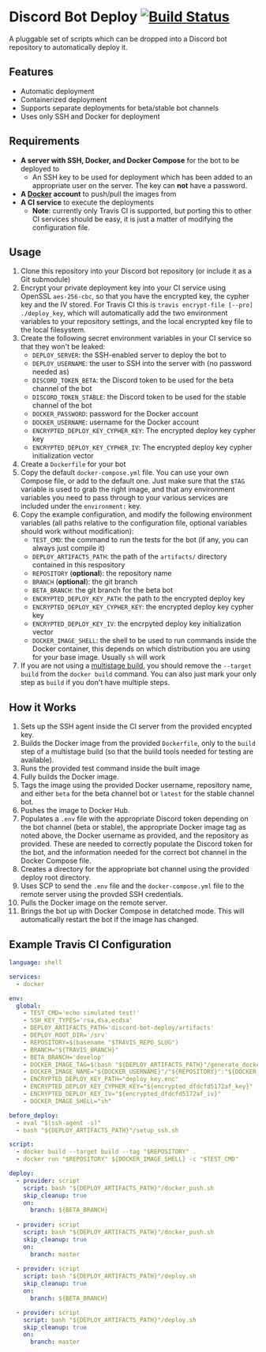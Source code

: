 # Discord Bot Deploy [![Build Status](https://travis-ci.com/jswny/discord-bot-deploy.svg?branch=master)](https://travis-ci.com/jswny/discord-bot-deploy)
A pluggable set of scripts which can be dropped into a Discord bot repository to automatically deploy it.

## Features
- Automatic deployment
- Containerized deployment
- Supports separate deployments for beta/stable bot channels
- Uses only SSH and Docker for deployment

## Requirements
- **A server with SSH, Docker, and Docker Compose** for the bot to be deployed to
  - An SSH key to be used for deployment which has been added to an appropriate user on the server. The key can **not** have a password.
- **A [Docker](https://hub.docker.com/) account** to push/pull the images from
- **A CI service** to execute the deployments
  - **Note**: currently only Travis CI is supported, but porting this to other CI services should be easy, it is just a matter of modifying the configuration file.

## Usage
1. Clone this repository into your Discord bot repository (or include it as a Git submodule)
2. Encrypt your private deployment key into your CI service using OpenSSL `aes-256-cbc`, so that you have the encrypted key, the cypher key and the IV stored. For Travis CI this is `travis encrypt-file [--pro] ./deploy_key`, which will automatically add the two environment variables to your repository settings, and the local encrypted key file to the local filesystem.
3. Create the following secret environment variables in your CI service so that they won't be leaked:
    - `DEPLOY_SERVER`: the SSH-enabled server to deploy the bot to
    - `DEPLOY_USERNAME`: the user to SSH into the server with (no password needed as)
    - `DISCORD_TOKEN_BETA`: the Discord token to be used for the beta channel of the bot
    - `DISCORD_TOKEN_STABLE`: the Discord token to be used for the stable channel of the bot
    - `DOCKER_PASSWORD`: password for the Docker account
    - `DOCKER_USERNAME`: username for the Docker account
    - `ENCRYPTED_DEPLOY_KEY_CYPHER_KEY`: The encrypted deploy key cypher key
    - `ENCRYPTED_DEPLOY_KEY_CYPHER_IV`: The encrypted deploy key cypher initialization vector
4. Create a `Dockerfile` for your bot
5. Copy the default `docker-compose.yml` file. You can use your own Compose file, or add to the default one. Just make sure that the `$TAG` variable is used to grab the right image, and that any environment variables you need to pass through to your various services are included under the `environment:` key.
6. Copy the example configuration, and modify the following environment variables (all paths relative to the configuration file, optional variables should work without modification):
    - `TEST_CMD`: the command to run the tests for the bot (if any, you can always just compile it)
    - `DEPLOY_ARTIFACTS_PATH`: the path of the `artifacts/` directory contained in this respository
    - `REPOSITORY` (**optional**): the repository name
    - `BRANCH` (**optional**): the git branch
    - `BETA_BRANCH`: the git branch for the beta bot
    - `ENCRYPTED_DEPLOY_KEY_PATH`: the path to the encrypted deploy key
    - `ENCRYPTED_DEPLOY_KEY_CYPHER_KEY`: the encrypted deploy key cypher key
    - `ENCRYPTED_DEPLOY_KEY_IV`: the encrpyted deploy key initialization vector
    - `DOCKER_IMAGE_SHELL`: the shell to be used to run commands inside the Docker container, this depends on which distribution you are using for your base image. Usually `sh` will work
7. If you are not using a [multistage build](https://docs.docker.com/develop/develop-images/multistage-build/), you should remove the `--target build` from the `docker build` command. You can also just mark your only step as `build` if you don't have multiple steps.

## How it Works
1. Sets up the SSH agent inside the CI server from the provided encypted key.
2. Builds the Docker image from the provided `Dockerfile`, only to the `build` step of a multistage build (so that the buiild tools needed for testing are available).
3. Runs the provided test command inside the built image
4. Fully builds the Docker image.
5. Tags the image using the provided Docker username, repository name, and either `beta` for the beta channel bot or `latest` for the stable channel bot.
6. Pushes the image to Docker Hub.
7. Populates a `.env` file with the appropriate Discord token depending on the bot channel (beta or stable), the appropriate Docker image tag as noted above, the Docker username as provided, and the repository as provided. These are needed to correctly populate the Discord token for the bot, and the information needed for the correct bot channel in the Docker Compose file.
8. Creates a directory for the appropriate bot channel using the provided deploy root directory.
9. Uses SCP to send the `.env` file and the `docker-compose.yml` file to the remote server using the provded SSH credentials.
10. Pulls the Docker image on the remote server.
11. Brings the bot up with Docker Compose in detatched mode. This will automatically restart the bot if the image has changed.

## Example Travis CI Configuration
```yaml
language: shell

services:
  - docker

env:
  global:
    - TEST_CMD='echo simulated test!'
    - SSH_KEY_TYPES='rsa,dsa,ecdsa'
    - DEPLOY_ARTIFACTS_PATH='discord-bot-deploy/artifacts'
    - DEPLOY_ROOT_DIR='/srv'
    - REPOSITORY=$(basename "$TRAVIS_REPO_SLUG")
    - BRANCH="${TRAVIS_BRANCH}"
    - BETA_BRANCH='develop'
    - DOCKER_IMAGE_TAG=$(bash "${DEPLOY_ARTIFACTS_PATH}"/generate_docker_image_tag.sh)
    - DOCKER_IMAGE_NAME="${DOCKER_USERNAME}"/"${REPOSITORY}":"${DOCKER_IMAGE_TAG}"
    - ENCRYPTED_DEPLOY_KEY_PATH="deploy_key.enc"
    - ENCRYPTED_DEPLOY_KEY_CYPHER_KEY="${encrypted_dfdcfd5172af_key}"
    - ENCRYPTED_DEPLOY_KEY_IV="${encrypted_dfdcfd5172af_iv}"
    - DOCKER_IMAGE_SHELL="sh"

before_deploy:
  - eval "$(ssh-agent -s)"
  - bash "${DEPLOY_ARTIFACTS_PATH}"/setup_ssh.sh

script:
  - docker build --target build --tag "$REPOSITORY" .
  - docker run "$REPOSITORY" ${DOCKER_IMAGE_SHELL} -c "$TEST_CMD"

deploy:
  - provider: script
    script: bash "${DEPLOY_ARTIFACTS_PATH}"/docker_push.sh
    skip_cleanup: true
    on:
      branch: ${BETA_BRANCH}
  
  - provider: script
    script: bash "${DEPLOY_ARTIFACTS_PATH}"/docker_push.sh
    skip_cleanup: true
    on:
      branch: master
  
  - provider: script
    script: bash "${DEPLOY_ARTIFACTS_PATH}"/deploy.sh
    skip_cleanup: true
    on:
      branch: ${BETA_BRANCH}

  - provider: script
    script: bash "${DEPLOY_ARTIFACTS_PATH}"/deploy.sh
    skip_cleanup: true
    on:
      branch: master

```

